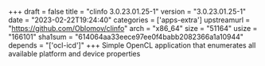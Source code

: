 +++
draft = false
title = "clinfo 3.0.23.01.25-1"
version = "3.0.23.01.25-1"
date = "2023-02-22T19:24:40"
categories = ['apps-extra']
upstreamurl = "https://github.com/Oblomov/clinfo"
arch = "x86_64"
size = "51164"
usize = "166101"
sha1sum = "614064aa33eece97ee0f4babb2082366a1a10944"
depends = "['ocl-icd']"
+++
Simple OpenCL application that enumerates all available platform and device properties